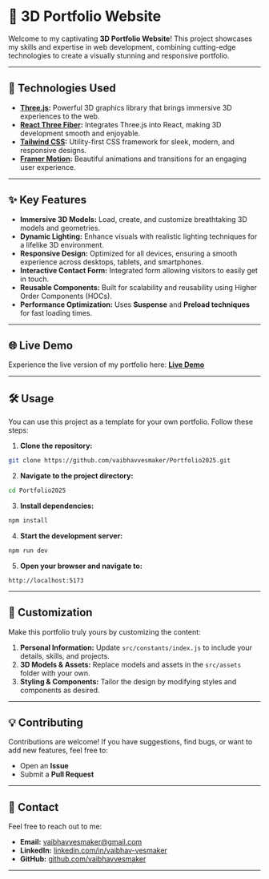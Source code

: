 # 🌌 3D Portfolio Website

Welcome to my captivating **3D Portfolio Website**! This project showcases my skills and expertise in web development, combining cutting-edge technologies to create a visually stunning and responsive portfolio.  

---

## 🚀 Technologies Used
- **[Three.js](https://threejs.org/):** Powerful 3D graphics library that brings immersive 3D experiences to the web.  
- **[React Three Fiber](https://docs.pmnd.rs/react-three-fiber):** Integrates Three.js into React, making 3D development smooth and enjoyable.  
- **[Tailwind CSS](https://tailwindcss.com/):** Utility-first CSS framework for sleek, modern, and responsive designs.  
- **[Framer Motion](https://www.framer.com/motion/):** Beautiful animations and transitions for an engaging user experience.  

---

## ✨ Key Features
- **Immersive 3D Models:** Load, create, and customize breathtaking 3D models and geometries.  
- **Dynamic Lighting:** Enhance visuals with realistic lighting techniques for a lifelike 3D environment.  
- **Responsive Design:** Optimized for all devices, ensuring a smooth experience across desktops, tablets, and smartphones.  
- **Interactive Contact Form:** Integrated form allowing visitors to easily get in touch.  
- **Reusable Components:** Built for scalability and reusability using Higher Order Components (HOCs).  
- **Performance Optimization:** Uses **Suspense** and **Preload techniques** for fast loading times.  

---

## 🌐 Live Demo
Experience the live version of my portfolio here: **[Live Demo](https://your-live-demo-link)**  

---

## 🛠️ Usage
You can use this project as a template for your own portfolio. Follow these steps:  

1. **Clone the repository:**  
```bash
git clone https://github.com/vaibhavvesmaker/Portfolio2025.git
```
2. **Navigate to the project directory:**  
```bash
cd Portfolio2025
```
3. **Install dependencies:**  
```bash
npm install
```
4. **Start the development server:**  
```bash
npm run dev
```
5. **Open your browser and navigate to:**  
```
http://localhost:5173
```

---

## 📄 Customization
Make this portfolio truly yours by customizing the content:  
1. **Personal Information:** Update `src/constants/index.js` to include your details, skills, and projects.  
2. **3D Models & Assets:** Replace models and assets in the `src/assets` folder with your own.  
3. **Styling & Components:** Tailor the design by modifying styles and components as desired.  

---

## 💡 Contributing
Contributions are welcome! If you have suggestions, find bugs, or want to add new features, feel free to:  
- Open an **Issue**  
- Submit a **Pull Request**  

---

## 📧 Contact
Feel free to reach out to me:  
- **Email:** [vaibhavvesmaker@gmail.com](mailto:vaibhavvesmaker@gmail.com)  
- **LinkedIn:** [linkedin.com/in/vaibhav-vesmaker](https://linkedin.com/in/vaibhav-vesmaker)  
- **GitHub:** [github.com/vaibhavvesmaker](https://github.com/vaibhavvesmaker)  

---
